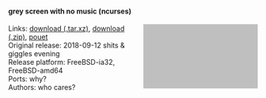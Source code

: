#### grey screen with no music (ncurses)
<a href="https://raw.githubusercontent.com/trilkk/faemiyah-demoscene_2018-09_512b-intro_grey_screen_with_no_music_ncurses/master/screenshot_large.png"><img src="https://raw.githubusercontent.com/trilkk/faemiyah-demoscene_2018-09_512b-intro_grey_screen_with_no_music_ncurses/master/screenshot_www.png" height="130em" align="right" /></a>
Links: [download (.tar.xz)](http://faemiyah.fi/data/grey_screen_with_no_music_ncurses.tar.xz), [download (.zip)](http://faemiyah.fi/data/grey_screen_with_no_music_ncurses.zip), [pouet](http://www.pouet.net/prod.php?which=99999)  
Original release: 2018-09-12 shits & giggles evening  
Release platform: FreeBSD-ia32, FreeBSD-amd64  
Ports: why?  
Authors: who cares?
